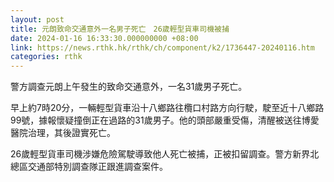 ```yaml
---
layout: post
title: 元朗致命交通意外一名男子死亡　26歲輕型貨車司機被捕
date: 2024-01-16 16:33:30.000000000 +08:00
link: https://news.rthk.hk/rthk/ch/component/k2/1736447-20240116.htm
categories: rthk
---
```


警方調查元朗上午發生的致命交通意外，一名31歲男子死亡。

早上約7時20分，一輛輕型貨車沿十八鄉路往欖口村路方向行駛，駛至近十八鄉路99號，據報懷疑撞倒正在過路的31歲男子。他的頭部嚴重受傷，清醒被送往博愛醫院治理，其後證實死亡。

26歲輕型貨車司機涉嫌危險駕駛導致他人死亡被捕，正被扣留調查。警方新界北總區交通部特別調查隊正跟進調查案件。
